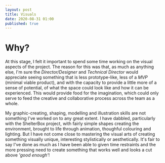 ```yaml
---
layout: post
title: Visuals
date: 2020-08-31 01:00
published: true
---
```


# Why?

At this stage, I felt it important to spend some time working on the visual aspects of the project. The reason for this was that, as much as anything else, I'm sure the _Director/Designer_ and _Technical Director_ would appreciate seeing something that is less prototype-like, less of a _MVP_ (minimal viable product), and with the capacity to provide a little more of a sense of potential, of what the space could look like and how it can be experienced. This would provide food for the imagination, which could only serve to feed the creative and collaborative process across the team as a whole. 

My graphic-creating, shaping, modelling and illustration skills are not something I've worked on to any great extent. I have dabbled, particularly with the ShelterBox project, with fairly simple shapes creating the environment, brought to life through animation, thoughful colouring and lighting. But I have not come close to mastering the visual arts of creating something visually unique, interesting stylistically or aesthetically. It's fair to say I've done as much as I have been able to given time restraints and the more pressing need to create something that works well and looks a cut above _'good enough'_!
